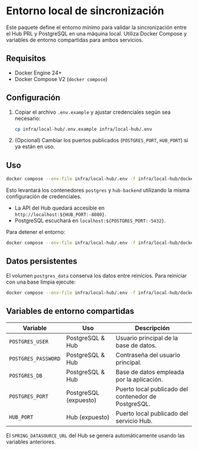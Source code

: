 # Entorno local de sincronización

Este paquete define el entorno mínimo para validar la sincronización entre el Hub PRL y PostgreSQL en una máquina local. Utiliza Docker Compose y variables de entorno compartidas para ambos servicios.

## Requisitos

* Docker Engine 24+
* Docker Compose V2 (`docker compose`)

## Configuración

1. Copiar el archivo `.env.example` y ajustar credenciales según sea necesario:
   ```bash
   cp infra/local-hub/.env.example infra/local-hub/.env
   ```
2. (Opcional) Cambiar los puertos publicados (`POSTGRES_PORT`, `HUB_PORT`) si ya están en uso.

## Uso

```bash
docker compose --env-file infra/local-hub/.env -f infra/local-hub/docker-compose.yml up --build
```

Esto levantará los contenedores `postgres` y `hub-backend` utilizando la misma configuración de credenciales.

* La API del Hub quedará accesible en `http://localhost:${HUB_PORT:-8080}`.
* PostgreSQL escuchará en `localhost:${POSTGRES_PORT:-5432}`.

Para detener el entorno:

```bash
docker compose --env-file infra/local-hub/.env -f infra/local-hub/docker-compose.yml down
```

## Datos persistentes

El volumen `postgres_data` conserva los datos entre reinicios. Para reiniciar con una base limpia ejecute:

```bash
docker compose --env-file infra/local-hub/.env -f infra/local-hub/docker-compose.yml down -v
```

## Variables de entorno compartidas

| Variable           | Uso                     | Descripción                                           |
|--------------------|-------------------------|-------------------------------------------------------|
| `POSTGRES_USER`     | PostgreSQL & Hub        | Usuario principal de la base de datos.                |
| `POSTGRES_PASSWORD` | PostgreSQL & Hub        | Contraseña del usuario principal.                     |
| `POSTGRES_DB`       | PostgreSQL & Hub        | Base de datos empleada por la aplicación.             |
| `POSTGRES_PORT`     | PostgreSQL (expuesto)   | Puerto local publicado del contenedor de PostgreSQL.  |
| `HUB_PORT`          | Hub (expuesto)          | Puerto local publicado del servicio Hub.              |

El `SPRING_DATASOURCE_URL` del Hub se genera automáticamente usando las variables anteriores.

